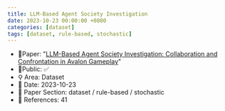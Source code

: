 ```yaml
---
title: LLM-Based Agent Society Investigation
date: 2023-10-23 00:00:00 +0800
categories: [dataset]
tags: [dataset, rule-based, stochastic]
---
```


- 📙Paper: "[LLM-Based Agent Society Investigation: Collaboration and Confrontation in Avalon Gameplay](https://www.semanticscholar.org/paper/LLM-Based-Agent-Society-Investigation%3A-and-in-Lan-Hu/ff406e2ab8fdcce6b051cad1ead794c928440f77)"
- 🔑Public: ✅
- ⚲ Area: Dataset
- 📅 Date: 2023-10-23
- 🔎 Paper Section: dataset / rule-based / stochastic
- 📝 References: 41

